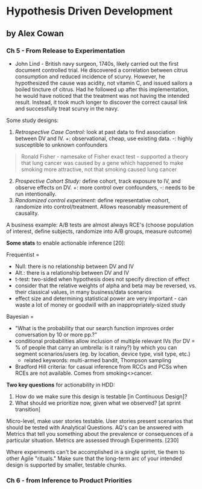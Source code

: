 # Hypothesis Driven Development
## by Alex Cowan

### **Ch 5 - From Release to Experimentation**
+ John Lind - British navy surgeon, 1740s, likely carried out the first document controlled trial. He discovered a correlation between citrus consumption and reduced incidence of scurvy. However, he hypothesized the cause was acidity, not vitamin C, and issued sailors a boiled tincture of citrus. Had he followed up after this implementation, he would have noticed that the treatment was not having the intended result. Instead, it took much longer to discover the correct causal link and successfully treat scurvy in the navy.

Some study designs:
1. *Retrospective Case Control:* look at past data to find association between DV and IV. +: observational, cheap, use existing data. -: highly susceptible to unknown confounders
> Ronald Fisher - namesake of Fisher exact test - supported a theory that lung cancer was caused by a gene which happened to make smoking more attractive, not that smoking caused lung cancer
2. *Prospective Cohort Study:* define cohort, track exposure to IV, and observe effects on DV. +: more control over confounders, -: needs to be run intentionally.
3. *Randomized control experiment*: define representative cohort, randomize into control/treatment. Allows reasonably measurement of causality.

A business example: A/B tests are almost always RCE's (choose population of interest, define subjects, randomize into A/B groups, measure outcome)

**Some stats** to enable actionable inference [20]:

Frequentist =
+ Null: there is no relationship between DV and IV
+ Alt.: there is a relationship between DV and IV
+ t-test: two-sided when hypothesis does not specify direction of effect
+ consider that the relative weights of alpha and beta may be reversed, vs. their classical values, in many business/data scenarios
+ effect size and determining statistical power are very important - can waste a lot of money or goodwill with an inappropriately-sized study 

Bayesian =
+ "What is the probability that our search function improves order conversation by 10 or more pp.?"
+ conditional probabilities allow inclusion of multiple relevant IVs (for DV = % of people that carry an umbrella: is it rainy?) by which you can segment scenarios/users (eg. by location, device type, visit type, etc.)
	+ related keywords: multi-armed bandit, Thompson sampling
+ Bradford Hill criteria: for casual inference from RCCs and PCSs when RCEs are not available. Comes from smoking<>cancer.


**Two key questions** for actionability in HDD:
1. How do we make sure this design is testable [in Continuous Design]?
2. What should we prioritize now, given what we observed? [at sprint transition]

Micro-level, make user stories testable. User stories present scenarios that should be tested with Analytical Questions. AQ's can be answered with Metrics that tell you something about the prevalence or consequences of a particular situation. Metrics are assessed through Experiments. [230]

Where experiments can't be accomplished in a single sprint, tie them to other Agile "rituals." Make sure that the long-term arc of your intended design is supported by smaller, testable chunks.

### **Ch 6 - from Inference to Product Priorities**